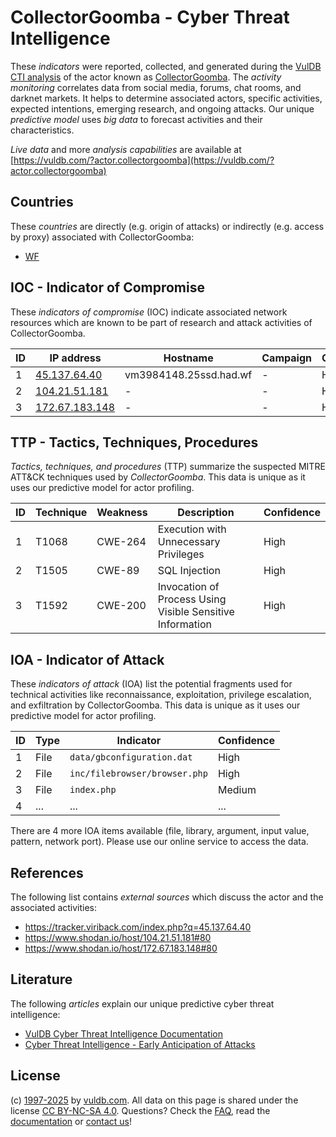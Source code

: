 # CollectorGoomba - Cyber Threat Intelligence

These _indicators_ were reported, collected, and generated during the [VulDB CTI analysis](https://vuldb.com/?kb.cti) of the actor known as [CollectorGoomba](https://vuldb.com/?actor.collectorgoomba). The _activity monitoring_ correlates data from social media, forums, chat rooms, and darknet markets. It helps to determine associated actors, specific activities, expected intentions, emerging research, and ongoing attacks. Our unique _predictive model_ uses _big data_ to forecast activities and their characteristics.

_Live data_ and more _analysis capabilities_ are available at [https://vuldb.com/?actor.collectorgoomba](https://vuldb.com/?actor.collectorgoomba)

## Countries

These _countries_ are directly (e.g. origin of attacks) or indirectly (e.g. access by proxy) associated with CollectorGoomba:

* [WF](https://vuldb.com/?country.wf)

## IOC - Indicator of Compromise

These _indicators of compromise_ (IOC) indicate associated network resources which are known to be part of research and attack activities of CollectorGoomba.

ID | IP address | Hostname | Campaign | Confidence
-- | ---------- | -------- | -------- | ----------
1 | [45.137.64.40](https://vuldb.com/?ip.45.137.64.40) | vm3984148.25ssd.had.wf | - | High
2 | [104.21.51.181](https://vuldb.com/?ip.104.21.51.181) | - | - | High
3 | [172.67.183.148](https://vuldb.com/?ip.172.67.183.148) | - | - | High

## TTP - Tactics, Techniques, Procedures

_Tactics, techniques, and procedures_ (TTP) summarize the suspected MITRE ATT&CK techniques used by _CollectorGoomba_. This data is unique as it uses our predictive model for actor profiling.

ID | Technique | Weakness | Description | Confidence
-- | --------- | -------- | ----------- | ----------
1 | T1068 | CWE-264 | Execution with Unnecessary Privileges | High
2 | T1505 | CWE-89 | SQL Injection | High
3 | T1592 | CWE-200 | Invocation of Process Using Visible Sensitive Information | High

## IOA - Indicator of Attack

These _indicators of attack_ (IOA) list the potential fragments used for technical activities like reconnaissance, exploitation, privilege escalation, and exfiltration by CollectorGoomba. This data is unique as it uses our predictive model for actor profiling.

ID | Type | Indicator | Confidence
-- | ---- | --------- | ----------
1 | File | `data/gbconfiguration.dat` | High
2 | File | `inc/filebrowser/browser.php` | High
3 | File | `index.php` | Medium
4 | ... | ... | ...

There are 4 more IOA items available (file, library, argument, input value, pattern, network port). Please use our online service to access the data.

## References

The following list contains _external sources_ which discuss the actor and the associated activities:

* https://tracker.viriback.com/index.php?q=45.137.64.40
* https://www.shodan.io/host/104.21.51.181#80
* https://www.shodan.io/host/172.67.183.148#80

## Literature

The following _articles_ explain our unique predictive cyber threat intelligence:

* [VulDB Cyber Threat Intelligence Documentation](https://vuldb.com/?kb.cti)
* [Cyber Threat Intelligence - Early Anticipation of Attacks](https://www.scip.ch/en/?labs.20201022)

## License

(c) [1997-2025](https://vuldb.com/?kb.changelog) by [vuldb.com](https://vuldb.com/?kb.about). All data on this page is shared under the license [CC BY-NC-SA 4.0](https://creativecommons.org/licenses/by-nc-sa/4.0/). Questions? Check the [FAQ](https://vuldb.com/?kb.faq), read the [documentation](https://vuldb.com/?kb) or [contact us](https://vuldb.com/?contact)!

